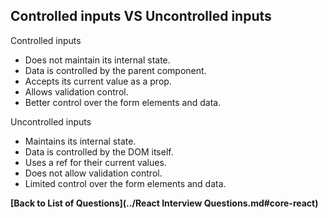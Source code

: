 ## Controlled inputs VS Uncontrolled inputs
Controlled inputs
* Does not maintain its internal state.
* Data is controlled by the parent component.
* Accepts its current value as a prop.
* Allows validation control.
* Better control over the form elements and data.

Uncontrolled inputs
* Maintains its internal state.
* Data is controlled by the DOM itself.
* Uses a ref for their current values.
* Does not allow validation control.
* Limited control over the form elements and data.


**[Back to List of Questions](../React Interview Questions.md#core-react)**
